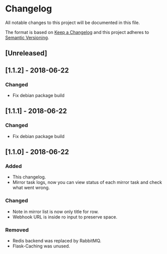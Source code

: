 # Changelog
All notable changes to this project will be documented in this file.

The format is based on [Keep a Changelog](http://keepachangelog.com/en/1.0.0/)
and this project adheres to [Semantic Versioning](http://semver.org/spec/v2.0.0.html).

## [Unreleased]

## [1.1.2] - 2018-06-22
### Changed
- Fix debian package build

## [1.1.1] - 2018-06-22
### Changed
- Fix debian package build

## [1.1.0] - 2018-06-22
### Added
- This changelog.
- Mirror task logs, now you can view status of each mirror task and check what went wrong.


### Changed
- Note in mirror list is now only title for row.
- Webhook URL is inside ro input to preserve space.


### Removed
- Redis backend was replaced by RabbitMQ.
- Flask-Caching was unused.
